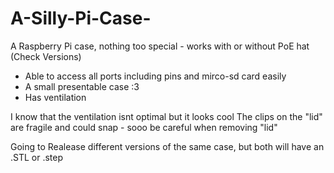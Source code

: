 # A-Silly-Pi-Case-
A Raspberry Pi case, nothing too special - works with or without PoE hat (Check Versions)

- Able to access all ports including pins and mirco-sd card easily 
- A small presentable case :3
- Has ventilation
  
I know that the ventilation isnt optimal but it looks cool
The clips on the "lid" are fragile and could snap - sooo be careful when removing "lid"

Going to Realease different versions of the same case, but both will have an .STL or .step
